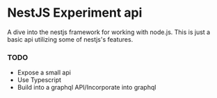 # NestJS Experiment api

A dive into the nestjs framework for working with node.js. This is just a basic api utilizing some of nestjs's features.

### TODO

- Expose a small api
- Use Typescript
- Build into a graphql API/Incorporate into graphql
